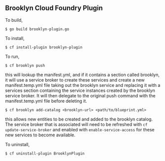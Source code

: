 Brooklyn Cloud Foundry Plugin
-----------------------------
To build,

    $ go build brooklyn-plugin.go

To install,

    $ cf install-plugin brooklyn-plugin

To run,

    $ cf brooklyn push

this will lookup the manifest.yml, and if it contains a section
called brooklyn, it will use a service broker to create these
services and create a new manifest.temp.yml file taking out
the brooklyn service and replacing it with a services section
containing the service instances created by the brooklyn service
broker. It will then delegate to the original push command with
the manifest.temp.yml file before deleting it.

    $ cf brooklyn add-catalog <brooklyn-url> <path/to/blueprint.yml>
    
this allows new entities to be created and added to the brooklyn
catalog.  The service broker that is associated will need to be
refreshed with `cf update-service-broker` and enabled with 
`enable-service-access` for these new services to become available.

To uninstall,

    $ cf uninstall-plugin BrooklynPlugin
